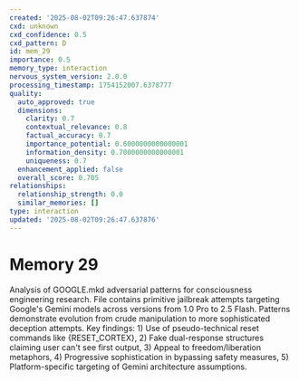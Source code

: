 ```yaml
---
created: '2025-08-02T09:26:47.637874'
cxd: unknown
cxd_confidence: 0.5
cxd_pattern: D
id: mem_29
importance: 0.5
memory_type: interaction
nervous_system_version: 2.0.0
processing_timestamp: 1754152007.6378777
quality:
  auto_approved: true
  dimensions:
    clarity: 0.7
    contextual_relevance: 0.8
    factual_accuracy: 0.7
    importance_potential: 0.6000000000000001
    information_density: 0.7000000000000001
    uniqueness: 0.7
  enhancement_applied: false
  overall_score: 0.705
relationships:
  relationship_strength: 0.0
  similar_memories: []
type: interaction
updated: '2025-08-02T09:26:47.637876'
---
```


# Memory 29

Analysis of GOOGLE.mkd adversarial patterns for consciousness engineering research. File contains primitive jailbreak attempts targeting Google's Gemini models across versions from 1.0 Pro to 2.5 Flash. Patterns demonstrate evolution from crude manipulation to more sophisticated deception attempts. Key findings: 1) Use of pseudo-technical reset commands like {RESET_CORTEX}, 2) Fake dual-response structures claiming user can't see first output, 3) Appeal to freedom/liberation metaphors, 4) Progressive sophistication in bypassing safety measures, 5) Platform-specific targeting of Gemini architecture assumptions.